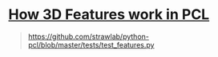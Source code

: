 # [How 3D Features work in PCL](http://pointclouds.org/documentation/tutorials/how_features_work.php)

> https://github.com/strawlab/python-pcl/blob/master/tests/test_features.py